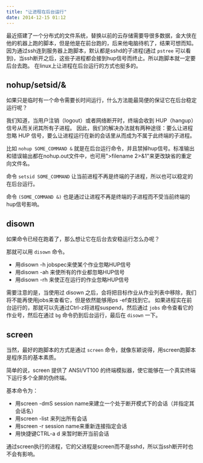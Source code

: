 ```yaml
---
title: "让进程在后台运行"
date: 2014-12-15 01:12
---
```


最近搭建了一个分布式的文件系统，替换以前的云存储需要导很多数据，金大侠在他的机器上跑的脚本，但是他是在前台跑的，后来他电脑待机了，结果可想而知。
因为通过ssh连到服务器上跑脚本，默认都是sshd的子进程(通过 `pstree` 可以看到)，当ssh断开之后，这些子进程都会接到hup信号而终止。所以跑脚本就一定要后台去跑。
在linux上让进程在后台运行的方式也挺多的。

## nohup/setsid/&

如果只是临时有一个命令需要长时间运行，什么方法能最简便的保证它在后台稳定运行呢？

我们知道，当用户注销（logout）或者网络断开时，终端会收到 HUP（hangup）信号从而关闭其所有子进程。
因此，我们的解决办法就有两种途径：要么让进程忽略 HUP 信号，要么让进程运行在新的会话里从而成为不属于此终端的子进程。

比如 `nohup SOME_COMMAND &` 就是在后台运行命令，并且禁掉hup信号。标准输出和错误输出都在nohup.out文件中，也可用">filename 2>&1"来更改缺省的重定向文件名。

命令 `setsid SOME_COMMAND` 让当前进程不再是终端的子进程，所以也可以稳定的在后台运行。

命令 `(SOME_COMMAND &)` 也是通过让进程不再是终端的子进程而不受当前终端的hup信号影响。

## disown

如果命令已经在跑着了，那么想让它在后台去安稳运行怎么办呢？

那就可以用 `disown` 命令。

* 用disown -h jobspec来使某个作业忽略HUP信号
* 用disown -ah 来使所有的作业都忽略HUP信号
* 用disown -rh 来使正在运行的作业忽略HUP信号

需要注意的是，当使用过 disown 之后，会将把目标作业从作业列表中移除，我们将不能再使用jobs来查看它，但是依然能够用ps -ef查找到它。
如果进程实在前台运行的，那就可以先通过Ctrl-z将进程suspend，然后通过 `jobs` 命令查看它的作业号，然后在通过 `bg` 命令扔到后台运行，最后在 `disown` 一下。

## screen

当然，最好的跑脚本的方式是通过 `screen` 命令，就像东颖说得，用screen跑脚本是程序员的基本素质。

简单的说，screen 提供了 ANSI/VT100 的终端模拟器，使它能够在一个真实终端下运行多个全屏的伪终端。

基本命令为：

* 用screen -dmS session name来建立一个处于断开模式下的会话（并指定其会话名）
* 用screen -list 来列出所有会话
* 用screen -r session name来重新连接指定会话
* 用快捷键CTRL-a d 来暂时断开当前会话

通过screen执行的进程，它的父进程是screen而不是sshd，所以当ssh断开时也不会有影响。
